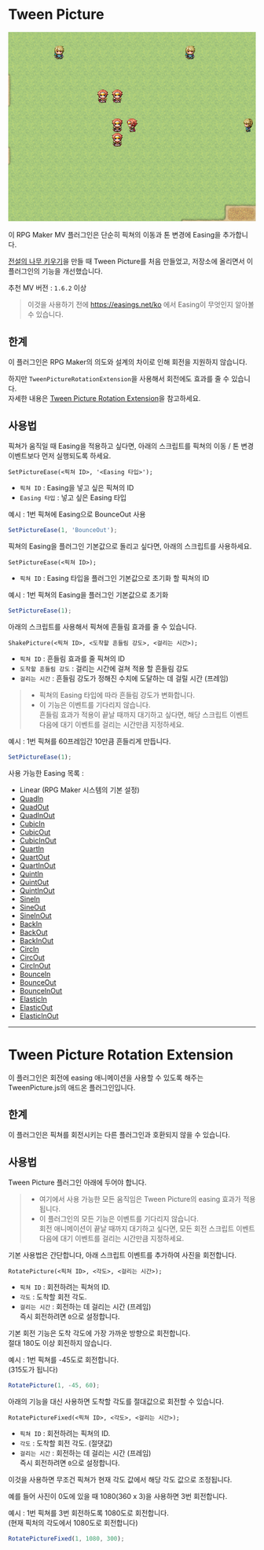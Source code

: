 # Tween Picture

![preview](./preview.gif)

이 RPG Maker MV 플러그인은 단순히 픽쳐의 이동과 톤 변경에 Easing을 추가합니다.

[전설의 나무 키우기](http://galtgame.com)을 만들 때 Tween Picture를 처음 만들었고, 저장소에 올리면서 이 플러그인의 기능을 개선했습니다.

추천 MV 버전 : `1.6.2` 이상

> 이것을 사용하기 전에 https://easings.net/ko 에서 Easing이 무엇인지 알아볼 수 있습니다.

## 한계

이 플러그인은 RPG Maker의 의도와 설계의 차이로 인해 회전을 지원하지 않습니다.

하지만 `TweenPictureRotationExtension`을 사용해서 회전에도 효과를 줄 수 있습니다.  
자세한 내용은 [Tween Picture Rotation Extension](#tween-picture-rotation-extension)을 참고하세요.

## 사용법

픽쳐가 움직일 때 Easing을 적용하고 싶다면, 아래의 스크립트를 픽쳐의 이동 / 톤 변경 이벤트보다 먼저 실행되도록 하세요.

```
SetPictureEase(<픽쳐 ID>, '<Easing 타입>');
```

- `픽쳐 ID`  : Easing을 넣고 싶은 픽쳐의 ID
- `Easing 타입` : 넣고 싶은 Easing 타입

예시 : 1번 픽쳐에 Easing으로 BounceOut 사용
```js
SetPictureEase(1, 'BounceOut');
```

픽쳐의 Easing을 플러그인 기본값으로 돌리고 싶다면, 아래의 스크립트를 사용하세요.

```
SetPictureEase(<픽쳐 ID>);
```

- `픽쳐 ID` : Easing 타입을 플러그인 기본값으로 초기화 할 픽쳐의 ID

예시 : 1번 픽쳐의 Easing을 플러그인 기본값으로 초기화
```js
SetPictureEase(1);
```


아래의 스크립트를 사용해서 픽쳐에 흔들림 효과를 줄 수 있습니다.

```
ShakePicture(<픽쳐 ID>, <도착할 흔들림 강도>, <걸리는 시간>);
```

- `픽쳐 ID` : 흔들림 효과를 줄 픽쳐의 ID
- `도착할 흔들림 강도` : 걸리는 시간에 걸쳐 적용 할 흔들림 강도
- `걸리는 시간` : 흔들림 강도가 정해진 수치에 도달하는 데 걸릴 시간 (프레임)
> * 픽쳐의 Easing 타입에 따라 흔들림 강도가 변화합니다.  
> * 이 기능은 이벤트를 기다리지 않습니다.  
     흔들림 효과가 적용이 끝날 때까지 대기하고 싶다면, 해당 스크립트 이벤트 다음에 대기 이벤트를 걸리는 시간만큼 지정하세요.

예시 : 1번 픽쳐를 60프레임간 10만큼 흔들리게 만듭니다.
```js
SetPictureEase(1);
```


사용 가능한 Easing 목록 :

- Linear (RPG Maker 시스템의 기본 설정)
- [QuadIn](https://easings.net/ko#easeInQuad)
- [QuadOut](https://easings.net/ko#easeOutQuad)
- [QuadInOut](https://easings.net/ko#easeInOutQuad)
- [CubicIn](https://easings.net/ko#easeInCubic)
- [CubicOut](https://easings.net/ko#easeOutCubic)
- [CubicInOut](https://easings.net/ko#easeInOutCubic)
- [QuartIn](https://easings.net/ko#easeInQuart)
- [QuartOut](https://easings.net/ko#easeOutQuart)
- [QuartInOut](https://easings.net/ko#easeInOutQuart)
- [QuintIn](https://easings.net/ko#easeInQuint)
- [QuintOut](https://easings.net/ko#easeOutQuint)
- [QuintInOut](https://easings.net/ko#easeInOutQuint)
- [SineIn](https://easings.net/ko#easeInSine)
- [SineOut](https://easings.net/ko#easeOutSine)
- [SineInOut](https://easings.net/ko#easeInOutSine)
- [BackIn](https://easings.net/ko#easeInBack)
- [BackOut](https://easings.net/ko#easeOutBack)
- [BackInOut](https://easings.net/ko#easeInOutBack)
- [CircIn](https://easings.net/ko#easeInCirc)
- [CircOut](https://easings.net/ko#easeOutCirc)
- [CircInOut](https://easings.net/ko#easeInOutCirc)
- [BounceIn](https://easings.net/ko#easeInBounce)
- [BounceOut](https://easings.net/ko#easeOutBounce)
- [BounceInOut](https://easings.net/ko#easeInOutBounce)
- [ElasticIn](https://easings.net/ko#easeInElastic)
- [ElasticOut](https://easings.net/ko#easeOutElastic)
- [ElasticInOut](https://easings.net/ko#easeInOutElastic)

---

# Tween Picture Rotation Extension

이 플러그인은 회전에 easing 애니메이션을 사용할 수 있도록 해주는 TweenPicture.js의 애드온 플러그인입니다.

## 한계

이 플러그인은 픽쳐를 회전시키는 다른 플러그인과 호환되지 않을 수 있습니다.

## 사용법

Tween Picture 플러그인 아래에 두어야 합니다.

> * 여기에서 사용 가능한 모든 움직임은 Tween Picture의 easing 효과가 적용됩니다.
> * 이 플러그인의 모든 기능은 이벤트를 기다리지 않습니다.  
     회전 애니메이션이 끝날 때까지 대기하고 싶다면, 모든 회전 스크립트 이벤트 다음에 대기 이벤트를 걸리는 시간만큼 지정하세요.

기본 사용법은 간단합니다, 아래 스크립트 이벤트를 추가하여 사진을 회전합니다.

```
RotatePicture(<픽쳐 ID>, <각도>, <걸리는 시간>);
```

- `픽쳐 ID` : 회전하려는 픽쳐의 ID.
- `각도` : 도착할 회전 각도.
- `걸리는 시간` : 회전하는 데 걸리는 시간 (프레임)  
  즉시 회전하려면 `0`으로 설정합니다.

기본 회전 기능은 도착 각도에 가장 가까운 방향으로 회전합니다.  
절대 180도 이상 회전하지 않습니다.

예시 : 1번 픽쳐를 -45도로 회전합니다.  
(315도가 됩니다)
```js
RotatePicture(1, -45, 60);
```

아래의 기능을 대신 사용하면 도착할 각도를 절대값으로 회전할 수 있습니다.

```
RotatePictureFixed(<픽쳐 ID>, <각도>, <걸리는 시간>);
```

- `픽쳐 ID` : 회전하려는 픽쳐의 ID.
- `각도` : 도착할 회전 각도. (절댓값)
- `걸리는 시간` : 회전하는 데 걸리는 시간 (프레임)  
  즉시 회전하려면 `0`으로 설정합니다.

이것을 사용하면 무조건 픽쳐가 현재 각도 값에서 해당 각도 값으로 조정됩니다.

예를 들어 사진이 0도에 있을 때 1080(360 x 3)을 사용하면 3번 회전합니다.

예시 : 1번 픽쳐를 3번 회전하도록 1080도로 회전합니다.  
(현재 픽처의 각도에서 1080도로 회전합니다)
```js
RotatePictureFixed(1, 1080, 300);
```
